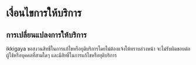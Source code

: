 # เงื่อนไขการให้บริการ

## การเปลี่ยนแปลงการให้บริการ
ikkigaya ขอสงวนสิทธิ์ในการแก้ไขหรือยุติบริการโดยไม่ต้องแจ้งให้ทราบล่วงหน้า จะไม่รับผิดชอบต่อผู้ใช้หรือบุคคลที่สามใดๆ และมีสิทธิ์ในการแก้ไขหรือยุติบริการ
